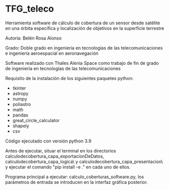 # TFG_teleco

Herramienta software de cálculo de cobertura de un sensor desde satélite en una órbita específica y localización de objetivos en la superficie terrestre

Autoría: Belén Rosa Alonso

Grado: Doble grado en ingeniería en tecnologías de las telecomunicaciones e ingeniería aeroespacial en aeronavegación

Software realizado con Thales Alenia Space como trabajo de fin de grado de ingeniería en tecnologías de las telecomunicaciones

Requisito de la instalación de los siguientes paquetes python:
- tkinter
- astropy
- numpy
- poliastro
- math
- pandas
- great_circle_calculator
- shapely
- csv

Código ejecutado con versión python 3.9

Antes de ejecutar, situar el terminal en los directorios calculodecobertura_capa_exportacionDeDatos\, calculodecobertura_capa_logica\ y calculodecobertura_capa_presentacion\ y ejecutar el comando  "pip install -e ." en cada uno de ellos.

Programa principal a ejecutar: calculo_coberturas_software.py, los parámetros de entrada se introducen en la interfaz gráfica posterior. 
